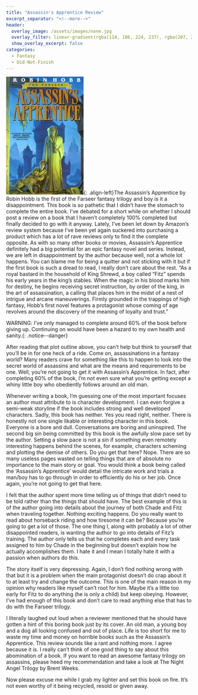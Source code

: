 ```yaml
---
title: "Assassin's Apprentice Review"
excerpt_separator: "<!--more-->"
header:
  overlay_image: /assets/images/none.jpg
  overlay_filter: linear-gradient(rgba(114, 186, 224, 237), rgba(207, 228, 73, 1))
  show_overlay_excerpt: false
categories:
  - Fantasy
  - Did-Not-Finish
---
```

![assassin-apprentice-cover](/assets/images/assassin-apprentice.jpg){: .align-left}The Assassin’s Apprentice by Robin Hobb is the first of the Farseer fantasy trilogy and boy is it a disappointment. This book is so pathetic that I didn’t have the stomach to complete the entire book. I’ve debated for a short while on whether I should post a review on a book that I haven’t completely 100% completed but finally decided to go with it anyway. Lately, I’ve been let down by Amazon’s review system because I’ve been yet again suckered into purchasing a product which has a lot of rave reviews only to find it the complete opposite. As with so many other books or movies, Assassin’s Apprentice definitely had a big potential for an epic fantasy novel and series. Instead, we are left in disappointment by the author because well, not a whole lot happens. You can blame me for being a quitter and not sticking with it but if the first book is such a dread to read, I really don’t care about the rest.
“As a royal bastard in the household of King Shrewd, a boy called “Fitz” spends his early years in the king’s stables. When the magic in his blood marks him for destiny, he begins receiving secret instruction, by order of the king, in the art of assassination, a calling that places him in the midst of a nest of intrigue and arcane maneuverings. Firmly grounded in the trappings of high fantasy, Hobb’s first novel features a protagonist whose coming of age revolves around the discovery of the meaning of loyalty and trust.”

WARNING: I’ve only managed to complete around 60% of the book before giving up. Continuing on would have been a hazard to my own health and sanity.{: .notice--danger}

After reading that plot outline above, you can’t help but think to yourself that you’ll be in for one heck of a ride. Come on, assassinations in a fantasy world? Many readers crave for something like this to happen to look into the secret world of assassins and what are the means and requirements to be one. Well, you’re not going to get it with Assassin’s Apprentice. In fact, after completing 60% of the book, I’m not even sure what you’re getting except a whiny little boy who obediently follows around an old man.

Whenever writing a book, I’m guessing one of the most important focuses an author must attribute to is character development. I can even forgive a semi-weak storyline if the book includes strong and well developed characters. Sadly, this book has neither. Yes you read right, neither. There is honestly not one single likable or interesting character in this book. Everyone is a bore and dull. Conversations are boring and uninspired. The second big sin being committed by this book is the awfully slow pace set by the author. Setting a slow pace is not a sin if something even remotely interesting happens behind the scenes, for example, characters scheming and plotting the demise of others. Do you get that here? Nope. There are so many useless pages wasted on telling things that are of absolute no importance to the main story or goal. You would think a book being called the ‘Assassin’s Apprentice’ would detail the intricate work and trials a man/boy has to go through in order to efficiently do his or her job. Once again, you’re not going to get that here.

I felt that the author spent more time telling us of things that didn’t need to be told rather than the things that should have. The best example of this is of the author going into details about the journey of both Chade and Fitz when traveling together. Nothing exciting happens. Do you really want to read about horseback riding and how tiresome it can be? Because you’re going to get a lot of those. The one thing I, along with probably a lot of other disappointed readers, is wanting the author to go into details of Fitz’s training. The author only tells us that he completes each and every task assigned to him by Chade in the beginning but doesn’t explain how he actually accomplishes them. I hate it and I mean I totally hate it with a passion when authors do this.

The story itself is very depressing. Again, I don’t find nothing wrong with that but it is a problem when the main protagonist doesn’t do crap about it to at least try and change the outcome. This is one of the main reason in my opinion why readers like myself can’t root for him. Maybe it’s a little too early for Fitz to do anything (he is only a child) but keep obeying. However, I’ve had enough of this book and don’t care to read anything else that has to do with the Farseer trilogy.

I literally laughed out loud when a reviewer mentioned that he should have gotten a hint of this boring book just by its cover. An old man, a young boy and a dog all looking confused and out of place. Life is too short for me to waste my time and money on horrible books such as the Assassin’s Apprentice. This review sounds like a rant and nothing more. I agree because it is. I really can’t think of one good thing to say about this abomination of a book. If you want to read an awesome fantasy trilogy on assassins, please heed my recommendation and take a look at The Night Angel Trilogy by Brent Weeks.

Now please excuse me while I grab my lighter and set this book on fire. It’s not even worthy of it being recycled, resold or given away.

